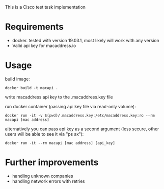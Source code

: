 This is a Cisco test task implementation

# Requirements

- docker. tested with version 19.03.1, most likely will work with any version
- Valid api key for macaddress.io

# Usage

build image:

```
docker build -t macapi .
```

write macaddress api key to the .macaddress.key file
 
run docker container (passing api key file via read-only volume):
```
docker run -it -v $(pwd)/.macaddress.key:/etc/macaddress.key:ro --rm macapi [mac address]
```

alternatively you can pass api key as a second argument (less secure, other users will be able to see it via "ps ax"):
```
docker run -it --rm macapi [mac address] [api_key]
```

# Further improvements

- handling unknown companies
- handling network errors with retries

